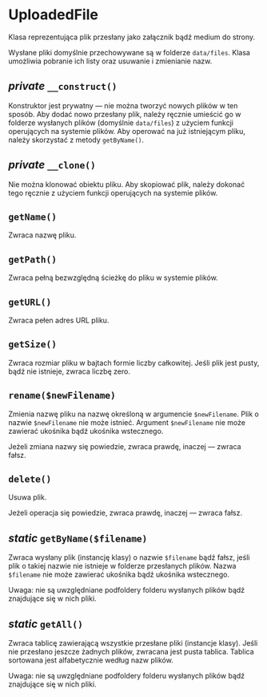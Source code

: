 UploadedFile
===

Klasa reprezentująca plik przesłany jako załącznik bądź medium do strony.

Wysłane pliki domyślnie przechowywane są w folderze `data/files`. Klasa umożliwia pobranie ich listy oraz usuwanie i zmienianie nazw.

## *private* `__construct()`

Konstruktor jest prywatny — nie można tworzyć nowych plików w ten sposób. Aby dodać nowo przesłany plik, należy ręcznie umieścić go w folderze wysłanych plików (domyślnie `data/files`) z użyciem funkcji operujących na systemie plików. Aby operować na już istniejącym pliku, należy skorzystać z metody `getByName()`.

## *private* `__clone()`

Nie można klonować obiektu pliku. Aby skopiować plik, należy dokonać tego ręcznie z użyciem funkcji operujących na systemie plików.

## `getName()`

Zwraca nazwę pliku.

## `getPath()`

Zwraca pełną bezwzględną ścieżkę do pliku w systemie plików.

## `getURL()`

Zwraca pełen adres URL pliku.

## `getSize()`

Zwraca rozmiar pliku w bajtach formie liczby całkowitej. Jeśli plik jest pusty, bądź nie istnieje, zwraca liczbę zero.

## `rename($newFilename)`

Zmienia nazwę pliku na nazwę określoną w argumencie `$newFilename`. Plik o nazwie `$newFilename` nie może istnieć. Argument `$newFilename` nie może zawierać ukośnika bądź ukośnika wstecznego.

Jeżeli zmiana nazwy się powiedzie, zwraca prawdę, inaczej — zwraca fałsz.

## `delete()`

Usuwa plik.

Jeżeli operacja się powiedzie, zwraca prawdę, inaczej — zwraca fałsz.

## *static* `getByName($filename)`

Zwraca wysłany plik (instancję klasy) o nazwie `$filename` bądź fałsz, jeśli plik o takiej nazwie nie istnieje w folderze przesłanych plików. Nazwa `$filename` nie może zawierać ukośnika bądź ukośnika wstecznego.

Uwaga: nie są uwzględniane podfoldery folderu wysłanych plików bądź znajdujące się w nich pliki.

## *static* `getAll()`

Zwraca tablicę zawierającą wszystkie przesłane pliki (instancje klasy). Jeśli nie przesłano jeszcze żadnych plików, zwracana jest pusta tablica. Tablica sortowana jest alfabetycznie według nazw plików.

Uwaga: nie są uwzględniane podfoldery folderu wysłanych plików bądź znajdujące się w nich pliki.